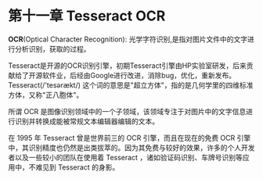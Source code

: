 # 第十一章 Tesseract OCR

**OCR**\(Optical Character Recognition\):  光学字符识别,是指对图片文件中的文字进行分析识别，获取的过程。

Tesseract是开源的OCR识别引擎，初期Tesseract引擎由HP实验室研发，后来贡献给了开源软件业，后经由Google进行改进，消除bug，优化，重新发布。Tesseract\(/'tesərækt/\) 这个词的意思是"超立方体"，指的是几何学里的四维标准方体，又称"正八胞体"。

所谓 OCR 是图像识别领域中的一个子领域，该领域专注于对图片中的文字信息进行识别并转换成能被常规文本编辑器编辑的文本。

在 1995 年 Tesseract 曾是世界前三的 OCR 引擎，而且在现在的免费 OCR 引擎中，其识别精度也仍然是出类拔萃的。因为其免费与较好的效果，许多的个人开发者以及一些较小的团队在使用着 Tesseract ，诸如验证码识别、车牌号识别等应用中，不难见到 Tesseract 的身影。



